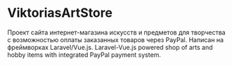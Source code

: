 # ViktoriasArtStore
Проект сайта интернет-магазина искусств и предметов для творчества с возможностью оплаты заказанных товаров через PayPal. Написан на фреймворках Laravel/Vue.js. Laravel-Vue.js powered shop of arts and hobby items with integrated PayPal payment system.
